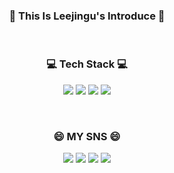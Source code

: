 ### <p align="center">👋 This Is Leejingu's Introduce 👋</p>


<br>

### <p align="center">💻 Tech Stack 💻</p>
<p align="center">
<a href="https://namu.wiki/w/Java"><img src="https://img.shields.io/badge/Java-007396?style?style=flat-square&logo=Java&logoColor=white"/></a>
<a href="https://namu.wiki/w/HTML5"><img src="https://img.shields.io/badge/HTML5-E34F26?style=flat-square&logo=HTML5&logoColor=white"/></a>
<a href="https://namu.wiki/w/CSS"><img src="https://img.shields.io/badge/CSS-F43059?style=flat-square&logo=CSS3&logoColor=white"/></a>
<a href="https://namu.wiki/w/JavaScript"><img src="https://img.shields.io/badge/JavaScript-F7DF1E?style?style=flat-square&logo=JavaScript&logoColor=white"/></a>
</p>



<br>



### <p align="center">😄 MY SNS 😄</p>
<p align="center">
<a href="https://github.com/Lee-jin-gu"><img src="https://img.shields.io/badge/Github-000000?style?style=flat-square&logo=GitHub&logoColor=white" target="_blank"/></a>
<a href="https://www.facebook.com/profile.php?id=100038733101378&viewas=&show_switched_toast=false"><img src="https://img.shields.io/badge/Facebook-1877F2?style?style=flat-square&logo=Facebook&logoColor=white"/></a>
<a href="https://www.instagram.com/jin904_/"><img src="https://img.shields.io/badge/Instagram-E4405F?style?style=flat-square&logo=Instagram&logoColor=white"/></a>
<a href="https://open.kakao.com/o/sWan0Tdd"><img src="https://img.shields.io/badge/Kakao-FFCD00?style?style=flat-square&logo=KaKaotalk&logoColor=white"/></a>
</p>

<!--
**Lee-jin-gu/Lee-jin-gu** is a ✨ _special_ ✨ repository because its `README.md` (this file) appears on your GitHub profile.

Here are some ideas to get you started:

- 🔭 I’m currently working on ...
- 🌱 I’m currently learning ...
- 👯 I’m looking to collaborate on ...
- 🤔 I’m looking for help with ...
- 💬 Ask me about ...
- 📫 How to reach me: ...
- 😄 Pronouns: ...
- ⚡ Fun fact: ...
-->
